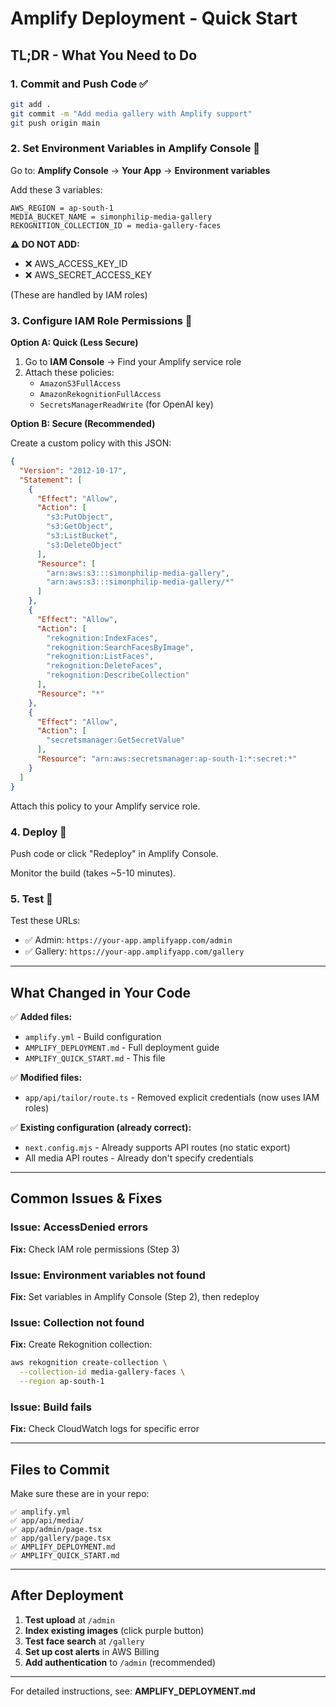 # Amplify Deployment - Quick Start

## TL;DR - What You Need to Do

### 1. Commit and Push Code ✅
```bash
git add .
git commit -m "Add media gallery with Amplify support"
git push origin main
```

### 2. Set Environment Variables in Amplify Console 🔧

Go to: **Amplify Console** → **Your App** → **Environment variables**

Add these 3 variables:
```
AWS_REGION = ap-south-1
MEDIA_BUCKET_NAME = simonphilip-media-gallery
REKOGNITION_COLLECTION_ID = media-gallery-faces
```

**⚠️ DO NOT ADD:**
- ❌ AWS_ACCESS_KEY_ID
- ❌ AWS_SECRET_ACCESS_KEY

(These are handled by IAM roles)

### 3. Configure IAM Role Permissions 🔐

**Option A: Quick (Less Secure)**
1. Go to **IAM Console** → Find your Amplify service role
2. Attach these policies:
   - `AmazonS3FullAccess`
   - `AmazonRekognitionFullAccess`
   - `SecretsManagerReadWrite` (for OpenAI key)

**Option B: Secure (Recommended)**

Create a custom policy with this JSON:
```json
{
  "Version": "2012-10-17",
  "Statement": [
    {
      "Effect": "Allow",
      "Action": [
        "s3:PutObject",
        "s3:GetObject",
        "s3:ListBucket",
        "s3:DeleteObject"
      ],
      "Resource": [
        "arn:aws:s3:::simonphilip-media-gallery",
        "arn:aws:s3:::simonphilip-media-gallery/*"
      ]
    },
    {
      "Effect": "Allow",
      "Action": [
        "rekognition:IndexFaces",
        "rekognition:SearchFacesByImage",
        "rekognition:ListFaces",
        "rekognition:DeleteFaces",
        "rekognition:DescribeCollection"
      ],
      "Resource": "*"
    },
    {
      "Effect": "Allow",
      "Action": [
        "secretsmanager:GetSecretValue"
      ],
      "Resource": "arn:aws:secretsmanager:ap-south-1:*:secret:*"
    }
  ]
}
```

Attach this policy to your Amplify service role.

### 4. Deploy 🚀

Push code or click "Redeploy" in Amplify Console.

Monitor the build (takes ~5-10 minutes).

### 5. Test 🧪

Test these URLs:
- ✅ Admin: `https://your-app.amplifyapp.com/admin`
- ✅ Gallery: `https://your-app.amplifyapp.com/gallery`

---

## What Changed in Your Code

✅ **Added files:**
- `amplify.yml` - Build configuration
- `AMPLIFY_DEPLOYMENT.md` - Full deployment guide
- `AMPLIFY_QUICK_START.md` - This file

✅ **Modified files:**
- `app/api/tailor/route.ts` - Removed explicit credentials (now uses IAM roles)

✅ **Existing configuration (already correct):**
- `next.config.mjs` - Already supports API routes (no static export)
- All media API routes - Already don't specify credentials

---

## Common Issues & Fixes

### Issue: AccessDenied errors
**Fix:** Check IAM role permissions (Step 3)

### Issue: Environment variables not found
**Fix:** Set variables in Amplify Console (Step 2), then redeploy

### Issue: Collection not found
**Fix:** Create Rekognition collection:
```bash
aws rekognition create-collection \
  --collection-id media-gallery-faces \
  --region ap-south-1
```

### Issue: Build fails
**Fix:** Check CloudWatch logs for specific error

---

## Files to Commit

Make sure these are in your repo:
```
✅ amplify.yml
✅ app/api/media/
✅ app/admin/page.tsx
✅ app/gallery/page.tsx
✅ AMPLIFY_DEPLOYMENT.md
✅ AMPLIFY_QUICK_START.md
```

---

## After Deployment

1. **Test upload** at `/admin`
2. **Index existing images** (click purple button)
3. **Test face search** at `/gallery`
4. **Set up cost alerts** in AWS Billing
5. **Add authentication** to `/admin` (recommended)

---

For detailed instructions, see: **AMPLIFY_DEPLOYMENT.md**
